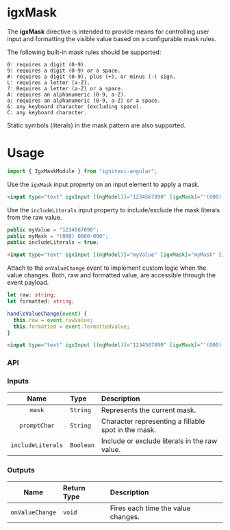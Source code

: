# igxMask

The **igxMask** directive is intended to provide means for controlling user input and formatting the visible value based on a configurable mask rules.

The following built-in mask rules should be supported:

    0: requires a digit (0-9).
    9: requires a digit (0-9) or a space.
    #: requires a digit (0-9), plus (+), or minus (-) sign.
    L: requires a letter (a-Z).
    ?: Requires a letter (a-Z) or a space.
    A: requires an alphanumeric (0-9, a-Z).
    a: requires an alphanumeric (0-9, a-Z) or a space.
    &: any keyboard character (excluding space).
    C: any keyboard character.

Static symbols (literals) in the mask pattern are also supported.

# Usage
```typescript
import { IgxMaskModule } from "igniteui-angular";
```

Use the `igxMask` input property on an input element to apply a mask.
```html
<input type="text" igxInput [(ngModel)]="1234567890" [igxMask]="'(000) 0000-000'"/>
```

Use the `includeLiterals` input property to include/exclude the mask literals from the raw value.
```typescript
public myValue = "1234567890";
public myMask = "(000) 0000-000";
public includeLiterals = true;
```
```html
<input type="text" igxInput [(ngModel)]="myValue" [igxMask]="myMask" [includeLiterals]="includeLiterals"/>
```

Attach to the `onValueChange` event to implement custom logic when the value changes. Both, raw and formatted value, are accessible through the event payload.
```typescript
let raw: string;
let formatted: string;

handleValueChange(event) {
  this.raw = event.rawValue;
  this.formatted = event.formattedValue;
}
```
```html
<input type="text" igxInput [(ngModel)]="1234567890" [igxMask]="'(000) 0000-000'" (onValueChange)="handleValueChange($event)"/>
```

### API

### Inputs
| Name       |      Type      |  Description |
|:----------:|:-------------|:------|
| `mask`| `String` | Represents the current mask. |
| `promptChar`| `String` | Character representing a fillable spot in the mask. |
| `includeLiterals`| `Boolean` | Include or exclude literals in the raw value. |

### Outputs
| Name | Return Type | Description |
|:--:|:---|:---|
| `onValueChange` | `void` | Fires each time the value changes. |
